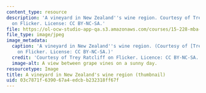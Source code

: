 ```yaml
---
content_type: resource
description: 'A vineyard in New Zealand''s wine region. Courtesy of Trey Ratcliff
  on Flicker. License: CC BY-NC-SA.'
file: https://ol-ocw-studio-app-qa.s3.amazonaws.com/courses/15-228-mba-study-tour-innovation-islands-how-new-zealand-became-a-global-player-in-the-race-to-innovate-spring-2016/03c7871f639067a4edcbb232318ff67f_15-228s16-th.jpg
file_type: image/jpeg
image_metadata:
  caption: 'A vineyard in New Zealand''s wine region. (Courtesy of [Trey Ratcliff](https://www.flickr.com/photos/stuckincustoms/4724239201)
    on Flicker. License: CC BY-NC-SA.)'
  credit: 'Courtesy of Trey Ratcliff on Flicker. Licence: CC BY-NC-SA.'
  image-alt: A view between grape vines on a sunny day.
resourcetype: Image
title: A vineyard in New Zealand's wine region (thumbnail)
uid: 03c7871f-6390-67a4-edcb-b232318ff67f
---
```

